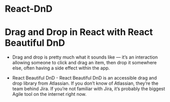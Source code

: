 # React-DnD

# Drag and Drop in React with React Beautiful DnD

- Drag and drop is pretty much what it sounds like — it’s an interaction allowing someone to click and drag an item, then drop it somewhere else, often having a side effect within the app.

- React Beautiful DnD - React Beautiful DnD is an accessible drag and drop library from Atlassian. If you don’t know of Atlassian, they’re the team behind Jira. If you’re not familiar with Jira, it’s probably the biggest Agile tool on the internet right now.

